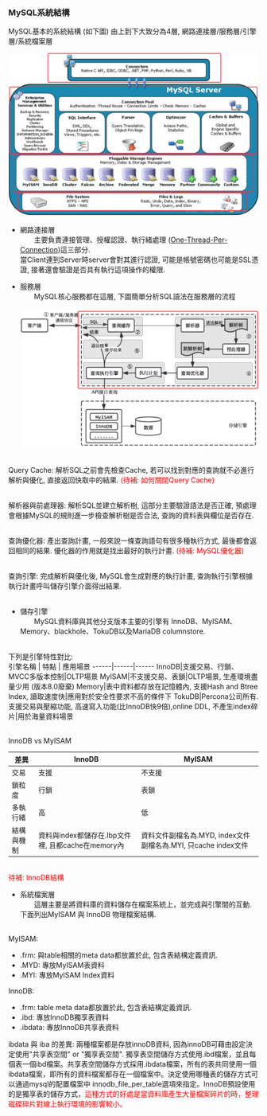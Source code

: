 ### MySQL系統結構

MySQL基本的系統結構 (如下圖) 由上到下大致分為4層, 網路連接層/服務層/引擎層/系統檔案層<br>

![](https://github.com/HsiaoWeiYun/notes/blob/master/mysql/img/mysql_system_structure.png?raw=true)
<br>

* 網路連接層<br>
&emsp;&emsp;主要負責連接管理、授權認證、執行緒處理 ([One-Thread-Per-Connection](https://www.jianshu.com/p/ad350122d045))這三部分.<br>
當Client連到Server時server會對其進行認證, 可能是帳號密碼也可能是SSL憑證, 接著還會驗證是否具有執行這項操作的權限.<br>

* 服務層<br>
&emsp;&emsp;MySQL核心服務都在這層, 下圖簡單分析SQL語法在服務層的流程<br><br>
![](https://github.com/HsiaoWeiYun/notes/blob/master/mysql/img/mysql_system_structure_service.png?raw=true)
<br>
Query Cache: 解析SQL之前會先檢查Cache, 若可以找到對應的查詢就不必進行解析與優化, 直接返回快取中的結果. <font color='red'>(待補: 如何關閉Query Cache)</font> <br><br>

解析器與前處理器: 解析SQL並建立解析樹, 這部分主要驗證語法是否正確, 預處理會根據MySQL的規則進一步檢查解析樹是否合法, 查詢的資料表與欄位是否存在.<br><br>

查詢優化器: 產出查詢計畫, 一般來說一條查詢語句有很多種執行方式, 最後都會返回相同的結果. 優化器的作用就是找出最好的執行計畫. <font color='red'>(待補: MySQL優化器)</font><br><br>

查詢引擎: 完成解析與優化後, MySQL會生成對應的執行計畫, 查詢執行引擎根據執行計畫呼叫儲存引擎介面得出結果.<br><br>

* 儲存引擎<br>
&emsp;&emsp;MySQL資料庫與其他分支版本主要的引擎有 InnoDB、MyISAM、Memory、blackhole、TokuDB以及MariaDB columnstore. <br><br>

下列是引擎特性對比:<br>
引擎名稱 | 特點 | 應用場景
------|------|------
InnoDB|支援交易、行鎖、MVCC多版本控制|OLTP場景
MyISAM|不支援交易、表鎖|OLTP場景, 生產環境盡量少用 (版本8.0廢棄)
Memory|表中資料都存放在記憶體內, 支援Hash and Btree Index, 讀取速度快|應用對於安全性要求不高的條件下
TokuDB|Percona公司所有. 支援交易與壓縮功能, 高速寫入功能(比InnoDB快9倍),online DDL, 不產生index碎片|用於海量資料場景

<br>
InnoDB vs MyISAM<br>

差異 | InnoDB | MyISAM
-----|------|------
交易|支援|不支援
鎖粒度|行鎖|表鎖
多執行緒|高|低
結構與機制|資料與index都儲存在.Ibp文件裡, 且都cache在memory內|資料文件副檔名為.MYD, index文件副檔名為.MYI, 只cache index文件

<br><font color='red'>待補: InnoDB結構</font><br>

* 系統檔案層<br>
&emsp;&emsp;這層主要是將資料庫的資料儲存在檔案系統上，並完成與引擎間的互動. 下面列出MyISAM 與 InnoDB 物理檔案結構.<br><br>

MyISAM:<br>
* .frm: 與table相關的meta data都放置於此, 包含表結構定義資訊.<br>
* .MYD: 專放MyISAM表資料<br>
* .MYI: 專放MyISAM Index資料<br>

InnoDB:<br>
* .frm: table meta data都放置於此, 包含表結構定義資訊.<br>
* .ibd: 專放InnoDB獨享表資料<br>
* .ibdata: 專放InnoDB共享表資料<br>

ibdata 與 iba 的差異: 兩種檔案都是存放innoDB資料, 因為innoDB可藉由設定決定使用"共享表空間" or "獨享表空間". 獨享表空間儲存方式使用.ibd檔案，並且每個表一個ibd檔案。共享表空間儲存方式採用.ibdata檔案，所有的表共同使用一個ibdata檔案，即所有的資料檔案都存在一個檔案中。決定使用哪種表的儲存方式可以通過mysql的配置檔案中 innodb_file_per_table選項來指定。InnoDB預設使用的是獨享表的儲存方式，<font color='red'>這種方式的好處是當資料庫產生大量檔案碎片的時，整理磁碟碎片對線上執行環境的影響較小。</font>
